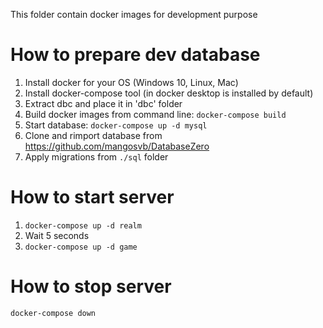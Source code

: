 This folder contain docker images for development purpose

# How to prepare dev database
1. Install docker for your OS (Windows 10, Linux, Mac)
2. Install docker-compose tool (in docker desktop is installed by default)
3. Extract dbc and place it in 'dbc' folder
4. Build docker images from command line: `docker-compose build`
5. Start database: `docker-compose up -d mysql`
6. Clone and rimport database from https://github.com/mangosvb/DatabaseZero
7. Apply migrations from `./sql` folder

# How to start server
1) `docker-compose up -d realm`
2) Wait 5 seconds
3) `docker-compose up -d game`

# How to stop server
    docker-compose down
